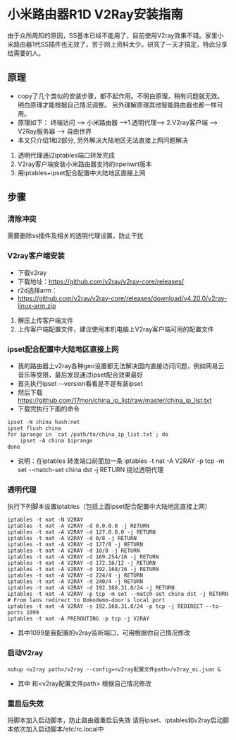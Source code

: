 # 小米路由器R1D V2Ray安装指南

由于众所周知的原因，SS基本已经不能用了，目前使用V2ray效果不错。家里小米路由器1代SS插件也无效了，苦于网上资料太少。研究了一天才搞定，特此分享给需要的人。

## 原理
- copy了几个类似的安装步骤，都不起作用。不明白原理，稍有问题就无效。明白原理才能根据自己情况调整。 另外理解原理其他智能路由器也都一样可用。
- 原理如下：
  终端访问 --> 小米路由器 -->1.透明代理--> 2.V2ray客户端 --> V2Ray服务器 --> 自由世界
- 本文只介绍1和2部分, 另外解决大陆地区无法直接上网问题解决
1. 透明代理通过iptables端口转发完成
2. V2ray客户端安装小米路由器支持的openwrt版本
3. 用iptables+ipset配合配置中大陆地区直接上网

## 步骤
### 清除冲突
需要删除ss插件及相关的透明代理设置，防止干扰

### V2ray客户端安装
- 下载v2ray
- 下载地址：https://github.com/v2ray/v2ray-core/releases/
- r2d选择arm：
- https://github.com/v2ray/v2ray-core/releases/download/v4.20.0/v2ray-linux-arm.zip
1. 解压上传客户端文件
2. 上传客户端配置文件，建议使用本机电脑上V2ray客户端可用的配置文件

### ipset配合配置中大陆地区直接上网
- 我的路由器上v2ray各种geo设置都无法解决国内直接访问问题，例如网易云音乐等受限，最后发现通过ipset配合效果最好
- 首先执行ipset --version看看是不是有装ipset
- 然后下载 https://github.com/17mon/china_ip_list/raw/master/china_ip_list.txt
- 下载完执行下面的命令
```
ipset -N china hash:net
ipset flush china
for iprange in `cat /path/to/china_ip_list.txt`; do
    ipset -A china $iprange
done
```
- 说明：在iptables 转发端口前面加一条 iptables -t nat -A V2RAY -p tcp -m set --match-set china dst -j RETURN 绕过透明代理
### 透明代理
执行下列脚本设置iptables（包括上面ipset配合配置中大陆地区直接上网）
```
iptables -t nat -N V2RAY
iptables -t nat -A V2RAY -d 0.0.0.0 -j RETURN
iptables -t nat -A V2RAY -d 127.0.0.0 -j RETURN
iptables -t nat -A V2RAY -d 0/8 -j RETURN
iptables -t nat -A V2RAY -d 127/8 -j RETURN
iptables -t nat -A V2RAY -d 10/8 -j RETURN
iptables -t nat -A V2RAY -d 169.254/16 -j RETURN
iptables -t nat -A V2RAY -d 172.16/12 -j RETURN
iptables -t nat -A V2RAY -d 192.168/16 -j RETURN
iptables -t nat -A V2RAY -d 224/4 -j RETURN
iptables -t nat -A V2RAY -d 240/4 -j RETURN
iptables -t nat -A V2RAY -d 192.168.31.0/24 -j RETURN
iptables -t nat -A V2RAY -p tcp -m set --match-set china dst -j RETURN
# From lans redirect to Dokodemo-door's local port
iptables -t nat -A V2RAY -s 192.168.31.0/24 -p tcp -j REDIRECT --to-ports 1099
iptables -t nat -A PREROUTING -p tcp -j V2RAY
```
- 其中1099是我配置的v2ray监听端口，可用根据你自己情况修改
### 启动V2ray
`nohup <v2ray path>/v2ray --config=<v2ray配置文件path>/v2ray_mi.json &`
- 其中<v2ray path> 和<v2ray配置文件path> 根据自己情况修改
  
### 重启后失效
将脚本加入启动脚本，防止路由器重启后失效
请将ipset、iptables和v2ray启动脚本依次加入启动脚本/etc/rc.local中
